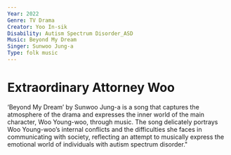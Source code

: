 ```yaml
---
Year: 2022
Genre: TV Drama 
Creator: Yoo In-sik
Disability: Autism Spectrum Disorder_ASD
Music: Beyond My Dream
Singer: Sunwoo Jung-a
Type: folk music 
---
```


# Extraordinary Attorney Woo

‘Beyond My Dream’ by Sunwoo Jung-a is a song that captures the atmosphere of the drama and expresses the inner world of the main character, Woo Young-woo, through music. The song delicately portrays Woo Young-woo’s internal conflicts and the difficulties she faces in communicating with society, reflecting an attempt to musically express the emotional world of individuals with autism spectrum disorder."
